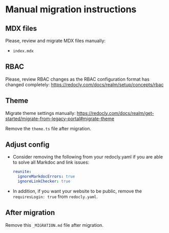 # Manual migration instructions


## MDX files

Please, review and migrate MDX files manually:

- `index.mdx`

## RBAC

Please, review RBAC changes as the RBAC configuration format has changed completely: https://redocly.com/docs/realm/setup/concepts/rbac


## Theme

Migrate theme settings manually: https://redocly.com/docs/realm/get-started/migrate-from-legacy-portal#migrate-theme

Remove the `theme.ts` file after migration.

## Adjust config

- Consider removing the following from your redocly.yaml if you are able to solve all Markdoc and link issues:
  ```yaml
  reunite:
    ignoreMarkdocErrors: true
    ignoreLinkChecker: true
  ```

- In addition, if you want your website to be public, remove the `requiresLogin: true` from `redocly.yaml`.


## After migration

Remove this `_MIGRATION.md` file after migration.